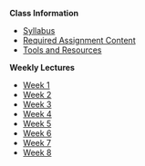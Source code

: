 **Class Information**
- [Syllabus](README.md)
- [Required Assignment Content](Lessons/LogMapElements.md)
- [Tools and Resources](Lessons/classlinks.md)

**Weekly Lectures**
  - [Week 1](Lessons/Lesson1.md)
  - [Week 2](Lessons/Lesson2.md)
  - [Week 3](Lessons/Lesson1.md)
  - [Week 4](Lessons/Lesson1.md)
  - [Week 5](Lessons/Lesson1.md)
  - [Week 6](Lessons/Lesson1.md)
  - [Week 7](Lessons/Lesson1.md)
  - [Week 8](Lessons/Lesson1.md)
